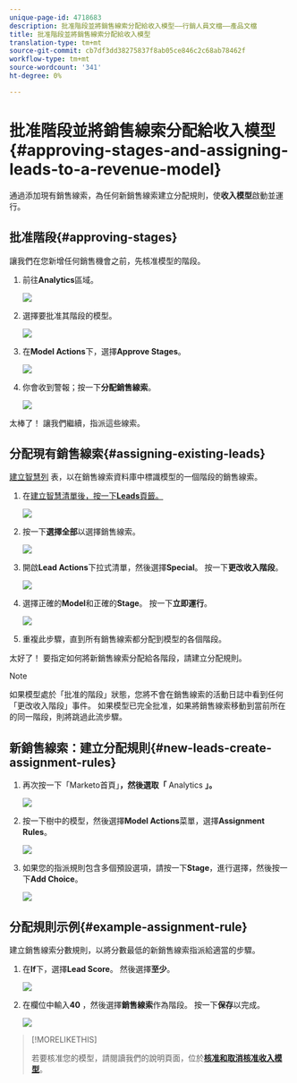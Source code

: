 ```yaml
---
unique-page-id: 4718683
description: 批准階段並將銷售線索分配給收入模型——行銷人員文檔——產品文檔
title: 批准階段並將銷售線索分配給收入模型
translation-type: tm+mt
source-git-commit: cb7df3dd38275837f8ab05ce846c2c68ab78462f
workflow-type: tm+mt
source-wordcount: '341'
ht-degree: 0%

---
```



# 批准階段並將銷售線索分配給收入模型{#approving-stages-and-assigning-leads-to-a-revenue-model}

通過添加現有銷售線索，為任何新銷售線索建立分配規則，使&#x200B;**收入模型**&#x200B;啟動並運行。

## 批准階段{#approving-stages}

讓我們在您新增任何銷售機會之前，先核准模型的階段。

1. 前往&#x200B;**Analytics**&#x200B;區域。

   ![](assets/image2015-4-28-17-3a8-3a8.png)

1. 選擇要批准其階段的模型。

   ![](assets/image2015-4-28-17-3a10-3a3.png)

1. 在&#x200B;**Model Actions**&#x200B;下，選擇&#x200B;**Approve Stages**。

   ![](assets/image2015-4-28-17-3a12-3a37.png)

1. 你會收到警報；按一下&#x200B;**分配銷售線索**。

   ![](assets/image2015-4-28-17-3a5-3a39.png)

太棒了！ 讓我們繼續，指派這些線索。

## 分配現有銷售線索{#assigning-existing-leads}

[建立智慧列](/help/marketo/product-docs/core-marketo-concepts/smart-lists-and-static-lists/creating-a-smart-list/create-a-smart-list.md) 表，以在銷售線索資料庫中標識模型的一個階段的銷售線索。

1. 在[建立智慧清單後，按一下&#x200B;**Leads**&#x200B;頁籤。](/help/marketo/product-docs/core-marketo-concepts/smart-lists-and-static-lists/creating-a-smart-list/create-a-smart-list.md)

   ![](assets/image2015-4-29-11-3a37-3a30.png)

1. 按一下&#x200B;**選擇全部**&#x200B;以選擇銷售線索。

   ![](assets/image2015-4-29-11-3a39-3a39.png)

1. 開啟&#x200B;**Lead Actions**&#x200B;下拉式清單，然後選擇&#x200B;**Special**。 按一下&#x200B;**更改收入階段**。

   ![](assets/image2015-4-29-11-3a40-3a38.png)

1. 選擇正確的&#x200B;**Model**&#x200B;和正確的&#x200B;**Stage**。 按一下&#x200B;**立即運行**。

   ![](assets/image2015-4-29-11-3a43-3a41.png)

1. 重複此步驟，直到所有銷售線索都分配到模型的各個階段。

太好了！ 要指定如何將新銷售線索分配給各階段，請建立分配規則。

>[!NOTE]
>
>如果模型處於「批准的階段」狀態，您將不會在銷售線索的活動日誌中看到任何「更改收入階段」事件。 如果模型已完全批准，如果將銷售線索移動到當前所在的同一階段，則將跳過此流步驟。

## 新銷售線索：建立分配規則{#new-leads-create-assignment-rules}

1. 再次按一下「Marketo首頁」**，然後選取「** Analytics **」。**

   ![](assets/image2015-4-28-17-3a8-3a8.png)

1. 按一下樹中的模型，然後選擇&#x200B;**Model Actions**&#x200B;菜單，選擇&#x200B;**Assignment Rules**。

   ![](assets/image2015-4-29-11-3a52-3a17.png)

1. 如果您的指派規則包含多個預設選項，請按一下&#x200B;**Stage**，進行選擇，然後按一下&#x200B;**Add Choice**。

   ![](assets/image2015-4-29-12-3a5-3a46.png)

## 分配規則示例{#example-assignment-rule}

建立銷售線索分數規則，以將分數最低的新銷售線索指派給適當的步驟。

1. 在&#x200B;**If**&#x200B;下，選擇&#x200B;**Lead Score**。 然後選擇&#x200B;**至少**。

   ![](assets/image2015-4-29-13-3a27-3a8.png)

1. 在欄位中輸入&#x200B;**40** ，然後選擇&#x200B;**銷售線索**&#x200B;作為階段。 按一下&#x200B;**保存**&#x200B;以完成。

   ![](assets/image2015-4-29-14-3a4-3a23.png)

>[!MORELIKETHIS]
>
>若要核准您的模型，請閱讀我們的說明頁面，位於&#x200B;**[核准和取消核准收入模型](/help/marketo/product-docs/reporting/revenue-cycle-analytics/revenue-cycle-models/approve-unapprove-a-revenue-model.md)**。

